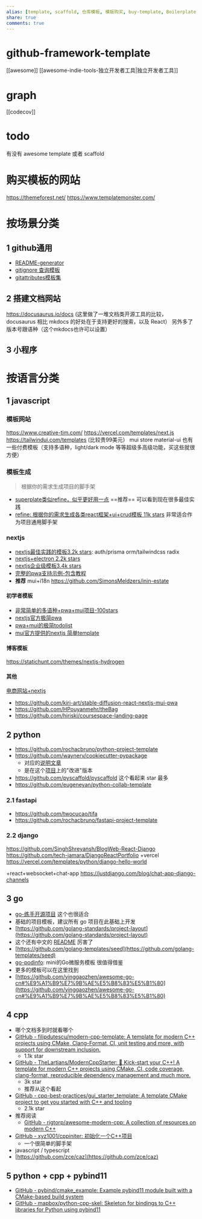 ```yaml
---
alias: [template, scaffold, 仓库模板, 模板购买, buy-template, Boilerplates]
share: true
comments: true
---
```

# github-framework-template
[[awesome]]
[[awesome-indie-tools-独立开发者工具|独立开发者工具]]

# graph
[[codecov]]

# todo
有没有 awesome template 或者 scaffold


# 购买模板的网站
https://themeforest.net/
https://www.templatemonster.com/


# 按场景分类
## 1 github通用
- [README-generator](https://github.com/kefranabg/readme-md-generator)
- [gitignore 查询模板](https://www.toptal.com/developers/gitignore)
- [gitattributes模板集](https://github.com/alexkaratarakis/gitattributes)

## 2 搭建文档网站
https://docusaurus.io/docs (这里做了一堆文档类开源工具的比较， docusaurus 相比 mkdocs 的好处在于支持更好的搜索，以及 React） 另外多了版本号跟语种（这个mkdocs也许可以设置）

## 3 小程序

# 按语言分类
## 1 javascript
### 模板网站
https://www.creative-tim.com/
https://vercel.com/templates/next.js
https://tailwindui.com/templates (比较贵99美元）
mui store material-ui 也有一些付费模板（支持多语种，light/dark mode 等等超级多高级功能，买这些就很方便）

### 模板生成
> 根据你的需求生成项目的脚手架 

- [superplate类似refine，似乎更好用一点](https://github.com/pankod/superplate) ==推荐== 可以看到现在很多最佳实践
- [refine: 根据你的需求生成各类react框架+ui+crud模板 11k stars](https://refine.dev/) 非常适合作为项目通用脚手架

### nextjs
- [nextjs最佳实践的模板3.2k stars](https://github.com/steven-tey/precedent): auth/prisma orm/tailwindcss radix
- [nextjs+electron 2.2k stars](https://github.com/saltyshiomix/nextron)
- [nextjs企业级模板3.4k stars](https://github.com/Blazity/next-enterprise)
- [完整的pwa支持示例-包含教程](https://github.com/shadowwalker/next-pwa)
- **推荐** mui+i18n  https://github.com/SimonsMeldzers/inin-estate
    
#### 初学者模板
- [非常简单的多语种+pwa+mui项目-100stars](https://github.com/kiri-art/stable-diffusion-react-nextjs-mui-pwa)
- [nextjs官方极简pwa](https://github.com/vercel/next.js/tree/canary/examples/progressive-web-app)
- [pwa+mui的极简todolist](https://github.com/ooade/NextSimpleStarter)
- [mui官方提供的nextjs 简单template](https://github.com/mui/material-ui/tree/master/examples/material-next-ts)

#### 博客模板
https://statichunt.com/themes/nextjs-hydrogen

#### 其他
[电商网站+nextjs](https://github.com/sadmann7/skateshop)
- https://github.com/kiri-art/stable-diffusion-react-nextjs-mui-pwa
- https://github.com/HPouyanmehr/theBag 
-  https://github.com/hiriski/coursespace-landing-page

## 2 python
- https://github.com/rochacbruno/python-project-template
- https://github.com/waynerv/cookiecutter-pypackage
    - 对应的[说明文章](https://www.waynerv.com/posts/ultimate-python-open-source-project-template/)
    - 是在这个[项目](https://github.com/audreyfeldroy/cookiecutter-pypackage)上的"改进"版本
- https://github.com/pyscaffold/pyscaffold  这个看起来 star 最多
- https://github.com/eugeneyan/python-collab-template

### 2.1 fastapi
- https://github.com/twocucao/tifa
- https://github.com/rochacbruno/fastapi-project-template


### 2.2 django
https://github.com/SinghShreyansh/BlogWeb-React-Django
https://github.com/tech-jamara/DjangoReactPortfolio
+vercel
https://vercel.com/templates/python/django-hello-world

+react+websocket+chat-app
https://justdjango.com/blog/chat-app-django-channels

## 3 go
- [go-练手开源项目](go-练手开源项目.md) 这个也很适合
- 基础的项目模板，建议所有 go 项目在此基础上开发
- [https://github.com/golang-standards/project-layout](https://github.com/golang-standards/project-layout)
- 这个还有中文的 [README](https://github.com/golang-standards/project-layout/blob/master/README_zh.md) 厉害了
- [https://github.com/golang-templates/seed](https://github.com/golang-templates/seed)
- [go-podinfo](go-podinfo.md): mini的Go微服务模板 很值得借鉴
- 更多的模板可以在这里找到
- [https://github.com/yinggaozhen/awesome-go-cn#%E9%A1%B9%E7%9B%AE%E5%B8%83%E5%B1%80](https://github.com/yinggaozhen/awesome-go-cn#%E9%A1%B9%E7%9B%AE%E5%B8%83%E5%B1%80)

## 4 cpp
- 哪个文档多到时就看哪个
- [GitHub - filipdutescu/modern-cpp-template: A template for modern C++ projects using CMake, Clang-Format, CI, unit testing and more, with support for downstream inclusion.](https://github.com/filipdutescu/modern-cpp-template) 
    - 1.1k star
- [GitHub - TheLartians/ModernCppStarter: 🚀 Kick-start your C++! A template for modern C++ projects using CMake, CI, code coverage, clang-format, reproducible dependency management and much more.](https://github.com/TheLartians/ModernCppStarter)
    - 3k star 
    - 推荐从这个看起
- [GitHub - cpp-best-practices/gui_starter_template: A template CMake project to get you started with C++ and tooling](https://github.com/cpp-best-practices/gui_starter_template/)
    - 2.1k star
- 推荐阅读
    - [GitHub - rigtorp/awesome-modern-cpp: A collection of resources on modern C++](https://github.com/rigtorp/awesome-modern-cpp) 
- [GitHub - xyz1001/cppiniter: 初始化一个C++项目](https://github.com/xyz1001/cppiniter)
    - 一个很简单的脚手架
- javascript / typescript
- [https://github.com/zce/caz](https://github.com/zce/caz) 

## 5 python + cpp + pybind11
- [GitHub - pybind/cmake_example: Example pybind11 module built with a CMake-based build system](https://github.com/pybind/cmake_example) 
- [GitHub - mapbox/python-cpp-skel: Skeleton for bindings to C++ libraries for Python using pybind11](https://github.com/mapbox/python-cpp-skel) 
